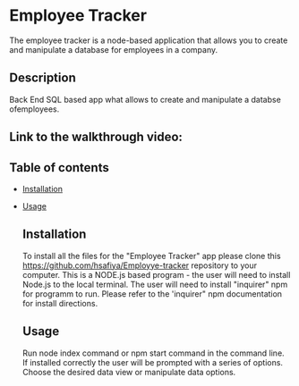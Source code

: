# Employee Tracker
The employee tracker is a node-based application that allows you to create and manipulate a database for employees in a company.

  ## Description
  Back End SQL based app what allows to create and manipulate a databse ofemployees.
  
  ## Link to the walkthrough video: 

  ## Table of contents
* [Installation](#installation)
* [Usage](#usage)
  

  ## Installation
  To install all the files for the "Employee Tracker" app please clone this https://github.com/hsafiya/Employye-tracker repository to your computer.
This is a NODE.js based program - the user will need to install Node.js to the local terminal. 
The user will need to install "inquirer" npm for programm to run. Please refer to the 'inquirer" npm documentation for install directions.
  
  ## Usage
  Run node index command or npm start command in the command line. If installed correctly the user will be prompted with a series of options. Choose the desired data view or manipulate data options.
  

